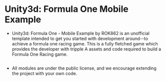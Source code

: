 # Unity3d: Formula One Mobile Example

- Unity3d: Formula One - Mobile Example by ROK862 is an unofficial template intended to get you started with development around--to achieve a formula one racing game. This is a fully fletched game which provides the developer with tripple A assets and code required to build a Formula One Racing game.

<img src='' />

- All modules are under the public license, and we encourage extending the project with your own code.
